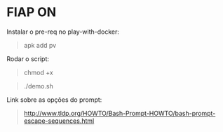 # FIAP ON

Instalar o pre-req no play-with-docker:

> apk add pv

Rodar o script:

> chmod +x

> ./demo.sh

Link sobre as opções do prompt:

> http://www.tldp.org/HOWTO/Bash-Prompt-HOWTO/bash-prompt-escape-sequences.html
